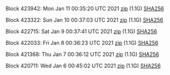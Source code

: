 Block 423942: Mon Jan 11 00:35:20 UTC 2021 [zip](https://dash-bootstrap.ams3.digitaloceanspaces.com/testnet/2021-01-11/bootstrap.dat.zip) (1.1G) [SHA256](https://dash-bootstrap.ams3.digitaloceanspaces.com/testnet/2021-01-11/sha256.txt)

Block 423322: Sun Jan 10 00:37:03 UTC 2021 [zip](https://dash-bootstrap.ams3.digitaloceanspaces.com/testnet/2021-01-10/bootstrap.dat.zip) (1.1G) [SHA256](https://dash-bootstrap.ams3.digitaloceanspaces.com/testnet/2021-01-10/sha256.txt)

Block 422715: Sat Jan  9 00:37:41 UTC 2021 [zip](https://dash-bootstrap.ams3.digitaloceanspaces.com/testnet/2021-01-09/bootstrap.dat.zip) (1.1G) [SHA256](https://dash-bootstrap.ams3.digitaloceanspaces.com/testnet/2021-01-09/sha256.txt)

Block 422033: Fri Jan  8 00:36:23 UTC 2021 [zip](https://dash-bootstrap.ams3.digitaloceanspaces.com/testnet/2021-01-08/bootstrap.dat.zip) (1.1G) [SHA256](https://dash-bootstrap.ams3.digitaloceanspaces.com/testnet/2021-01-08/sha256.txt)

Block 421368: Thu Jan  7 00:36:12 UTC 2021 [zip](https://dash-bootstrap.ams3.digitaloceanspaces.com/testnet/2021-01-07/bootstrap.dat.zip) (1.1G) [SHA256](https://dash-bootstrap.ams3.digitaloceanspaces.com/testnet/2021-01-07/sha256.txt)

Block 420711: Wed Jan  6 00:45:02 UTC 2021 [zip](https://dash-bootstrap.ams3.digitaloceanspaces.com/testnet/2021-01-06/bootstrap.dat.zip) (1.1G) [SHA256](https://dash-bootstrap.ams3.digitaloceanspaces.com/testnet/2021-01-06/sha256.txt)
